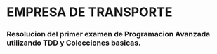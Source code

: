 # EMPRESA DE TRANSPORTE 

### Resolucion del primer examen de Programacion Avanzada utilizando TDD y Colecciones basicas.
